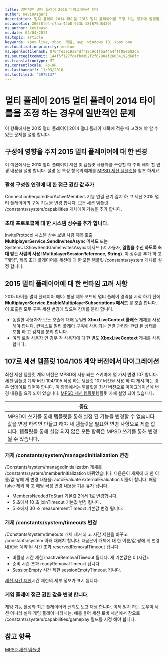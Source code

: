 ```yaml
---
title: 일반적인 멀티 플레이 2015 마이그레이션 문제
author: KevinAsgari
description: 멀티 플레이 2014 타이틀 2015 멀티 플레이어를 조정 하는 경우에 발생할 수 있습니다 일반적인 문제에 알아봅니다.
ms.assetid: 206f8fe4-c7aa-44b8-923b-18f679d8439f
ms.author: kevinasg
ms.date: 04/04/2017
ms.topic: article
keywords: xbox live, xbox, 게임, uwp, windows 10, xbox one
ms.localizationpriority: medium
ms.openlocfilehash: 0704fe3919a84df718c9c1fba44a4fff85ee02ca
ms.sourcegitcommit: 144f5f127fc4fbd852f2f6780ef26054192d68fc
ms.translationtype: MT
ms.contentlocale: ko-KR
ms.lasthandoff: 11/03/2018
ms.locfileid: "5975137"
---
```

# <a name="common-issues-when-adapting-your-multiplayer-2014-title-to-multiplayer-2015"></a>멀티 플레이 2015 멀티 플레이 2014 타이틀을 조정 하는 경우에 일반적인 문제

이 항목에서는 2015 멀티 플레이어 2014 멀티 플레이 제목에 적응 때 고려해 야 할 수 있는 문제를 설명 합니다.


## <a name="configuration-changes-to-make-for-2015-multiplayer"></a>구성에 영향을 주지 2015 멀티 플레이어에 대 한 변경

이 섹션에서는 2015 멀티 플레이어 세션 및 템플릿 사용자를 구성할 때 주의 해야 할 변경 내용을 설명 합니다. 설명 된 특정 항목의 예제를 [MPSD 세션 템플릿](multiplayer-session-directory.md)을 참조 하세요.

### <a name="add-a-capability-for-active-member-connection"></a>활성 구성원 연결에 대 한 접근 권한 값 추가

ConnectionRequiredForActiveMembers 기능 연결 끊기 감지 하 고 세션 2015 멀티 플레이어의 구독 기능을 변경 합니다. 모든 세션 템플릿 /constants/system/capabilities 개체에이 기능을 추가 합니다.


### <a name="add-a-system-constant-for-invite-protocol"></a>초대 프로토콜에 대 한 시스템 상수를 추가 합니다.

InviteProtocol 시스템 상수 보낸 사람 제목 호출 **MultiplayerService.SendInvitesAsync 메서드** 또는 SystemUI.ShowSendGameInvitesAsync 메서드 (≪ 사용자, **알림을 수신 하도록 초대 받는 사람의 사용 IMultiplayerSessionReference, String)**. 이 상수를 추가 하 고 "게임", 제목 초대 플레이어를 세션에 대 한 모든 템플릿 /constants/system 개체를 설정 합니다.


## <a name="runtime-considerations-for-2015-multiplayer"></a>2015 멀티 플레이어에 대 한 런타임 고려 사항

2015 타이틀 멀티 플레이어 해야: 항상 제목 코드의 멀티 플레이 영역을 시작 하기 전에 **MultiplayerService.EnableMultiplayerSubscriptions 메서드** 를 호출 합니다. 이 호출은 모두 구독 세션 변경에 있으며 감지를 분리 합니다.
-   동일한 사용자가 모든 호출에 대해 동일한 **XboxLiveContext 클래스** 개체를 사용 해야 합니다. 컨텍스트 멀티 플레이 구독에 사용 되는 연결 관리와 관련 된 상태를 포함 하 고 감지를 분리 합니다.
-   여러 로컬 사용자 인 경우 각 사용자에 대 한 별도 **XboxLiveContext** 개체를 사용 합니다.


## <a name="migrating-a-session-template-from-contract-version-104105-to-107"></a>107로 세션 템플릿 104/105 계약 버전에서 마이그레이션

최신 세션 템플릿 계약 버전은 MPSD에 사용 되는 스키마에 몇 가지 변경 107 합니다. 세션 템플릿 계약 버전 104/105 작성 하는 템플릿 107 버전을 사용 하 여 게시 하는 경우 업데이트 되어야 합니다. 이 항목에서는 템플릿을 최신 버전으로 마이그레이션에 변경 내용을 요약 되어 있습니다. [MPSD 세션 템플릿](multiplayer-session-directory.md)템플릿 자체 설명 되어 있습니다.

| 중요                                                                                                                                                                                                                                                      |
|-----------------------------------------------------------------------------------------------------------------------------------------------------------------------------------------------------------------------------------------------------------------------------|
| MPSD에 쓰기를 통해 템플릿을 통해 설정 된 기능을 변경할 수 없습니다. 값을 변경 하려면 만들고 해야 새 템플릿을 필요한 변경 사항으로 제출 합니다. 템플릿을 통해 설정 되지 않은 모든 항목은 MPSD 쓰기를 통해 변경 될 수 있습니다. |


### <a name="changes-to-the-constantssystemmanagedinitialization-object"></a>개체 /constants/system/managedInitialization 변경

/Constants/system/managedInitialization 개체를 /constants/system/memberInitialization 바뀌었습니다. 다음은이 개체에 대 한 이름/값 쌍에 게 변경 내용을: autoEvaluate externalEvaluation 이름이 합니다. 해당 false 제외 하 고 해당 극성 변경 내용을 기본 유지 됩니다.
-   MembersNeededToStart 기본값 2에서 1로 변경합니다.
-   5 초에서 10 초 joinTimeout 기본값 변경 됩니다.
-   5 초에서 30 초 measurementTimeout 기본값 변경 됩니다.


### <a name="changes-to-the-constantssystemtimeouts-object"></a>개체 /constants/system/timeouts 변경

/Constants/system/timeouts 개체 제거 되 고 시간 제한을 바꾸고 /constants/system 아래 재배치 합니다. 다음은이 개체에 대 한 이름/값 쌍에 게 변경 내용을: 예약 된 시간 초과 reservedRemovalTimeout 됩니다.
-   비활성 시간 제한 inactiveRemovalTimeout 됩니다. 새 기본값은 0 (시간).
-   준비 시간 초과 readyRemovalTimeout 됩니다.
-   SessionEmpty 시간 제한 sessionEmptyTimeout 됩니다.

[세션 시간 제한](mpsd-session-details.md)시간 제한의 세부 정보가 표시 됩니다.


### <a name="change-to-the-game-play-capability"></a>게임 플레이 접근 권한 값을 변경 합니다.

게임 기능 활성화 최근 플레이어와 신뢰도 보고 재생 합니다. 이제 일치 하는 도우미 세션 아니라 실제 게임 플레이 나타내는, 예를 들어 세션 로비 세션에서 참으로 /constants/system/capabilities/gameplay 필드를 지정 해야 합니다.


## <a name="see-also"></a>참고 항목

[MPSD 세션 템플릿](mpsd-session-details.md)
